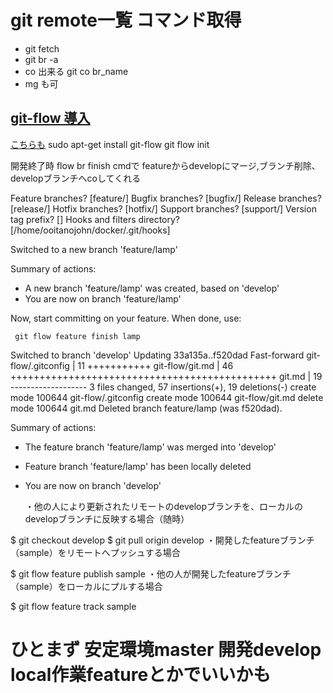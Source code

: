 # git remote一覧 コマンド取得

- git fetch
- git br -a
- co 出来る git co br_name
- mg も可


## [git-flow 導入](https://qiita.com/ueueue0217/items/274fba0dff12d1e124b9)
[こちらも](https://qiita.com/azusanakano/items/c5f021497d8f69c00e51)
sudo apt-get install git-flow
git flow init


開発終了時 flow br finish cmdで
featureからdevelopにマージ,ブランチ削除、developブランチへcoしてくれる

Feature branches? [feature/]
Bugfix branches? [bugfix/]
Release branches? [release/]
Hotfix branches? [hotfix/]
Support branches? [support/]
Version tag prefix? []
Hooks and filters directory? [/home/ooitanojohn/docker/.git/hooks]

Switched to a new branch 'feature/lamp'

Summary of actions:
- A new branch 'feature/lamp' was created, based on 'develop'
- You are now on branch 'feature/lamp'

Now, start committing on your feature. When done, use:

     git flow feature finish lamp


Switched to branch 'develop'
Updating 33a135a..f520dad
Fast-forward
 git-flow/.gitconfig | 11 +++++++++++
 git-flow/git.md     | 46 ++++++++++++++++++++++++++++++++++++++++++++++
 git.md              | 19 -------------------
 3 files changed, 57 insertions(+), 19 deletions(-)
 create mode 100644 git-flow/.gitconfig
 create mode 100644 git-flow/git.md
 delete mode 100644 git.md
Deleted branch feature/lamp (was f520dad).

Summary of actions:
- The feature branch 'feature/lamp' was merged into 'develop'
- Feature branch 'feature/lamp' has been locally deleted
- You are now on branch 'develop'



     ・他の人により更新されたリモートのdevelopブランチを、ローカルのdevelopブランチに反映する場合（随時）

$ git checkout develop
$ git pull origin develop
・開発したfeatureブランチ（sample）をリモートへプッシュする場合

$ git flow feature publish sample
・他の人が開発したfeatureブランチ（sample）をローカルにプルする場合

$ git flow feature track sample


# ひとまず 安定環境master 開発develop local作業featureとかでいいかも